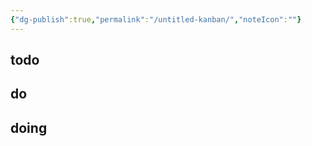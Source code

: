 ```yaml
---
{"dg-publish":true,"permalink":"/untitled-kanban/","noteIcon":""}
---
```



## todo



## do



## doing





